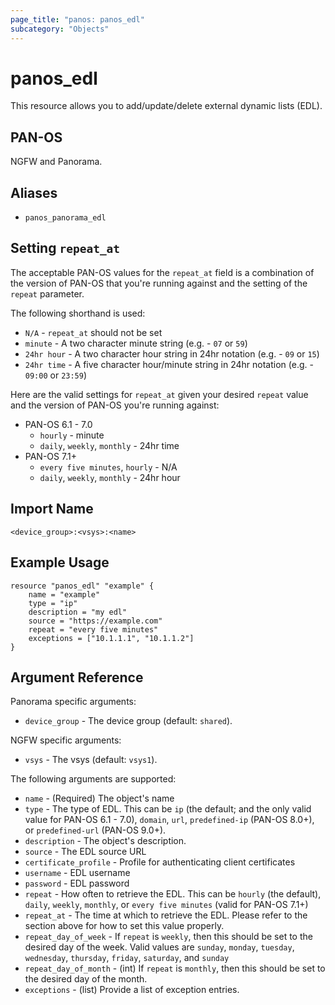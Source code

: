 ```yaml
---
page_title: "panos: panos_edl"
subcategory: "Objects"
---
```


# panos_edl

This resource allows you to add/update/delete external dynamic lists (EDL).


## PAN-OS

NGFW and Panorama.


## Aliases

* `panos_panorama_edl`


## Setting `repeat_at`

The acceptable PAN-OS values for the `repeat_at` field is a combination of
the version of PAN-OS that you're running against and the setting of the `repeat`
parameter.

The following shorthand is used:

* `N/A` - `repeat_at` should not be set
* `minute` - A two character minute string (e.g. - `07` or `59`)
* `24hr hour` - A two character hour string in 24hr notation (e.g. - `09` or `15`)
* `24hr time` - A five character hour/minute string in 24hr notation (e.g. - `09:00` or `23:59`)

Here are the valid settings for `repeat_at` given your desired `repeat` value
and the version of PAN-OS you're running against:

* PAN-OS 6.1 - 7.0
  * `hourly` - minute
  * `daily`, `weekly`, `monthly` - 24hr time
* PAN-OS 7.1+
  * `every five minutes`, `hourly` - N/A
  * `daily`, `weekly`, `monthly` - 24hr hour


## Import Name

```shell
<device_group>:<vsys>:<name>
```


## Example Usage

```hcl
resource "panos_edl" "example" {
    name = "example"
    type = "ip"
    description = "my edl"
    source = "https://example.com"
    repeat = "every five minutes"
    exceptions = ["10.1.1.1", "10.1.1.2"]
}
```

## Argument Reference

Panorama specific arguments:

* `device_group` - The device group (default: `shared`).


NGFW specific arguments:

* `vsys` - The vsys (default: `vsys1`).


The following arguments are supported:

* `name` - (Required) The object's name
* `type` - The type of EDL.  This can be `ip` (the default; and the
  only valid value for PAN-OS 6.1 - 7.0), `domain`, `url`, `predefined-ip`
  (PAN-OS 8.0+), or `predefined-url` (PAN-OS 9.0+).
* `description` - The object's description.
* `source` - The EDL source URL
* `certificate_profile` - Profile for authenticating client certificates
* `username` - EDL username
* `password` - EDL password
* `repeat` - How often to retrieve the EDL.  This can be `hourly` (the
  default), `daily`, `weekly`, `monthly`, or `every five minutes` (valid for
  PAN-OS 7.1+)
* `repeat_at` - The time at which to retrieve the EDL.  Please refer
  to the section above for how to set this value properly.
* `repeat_day_of_week` - If `repeat` is `weekly`, then this should
  be set to the desired day of the week.  Valid values are `sunday`,
  `monday`, `tuesday`, `wednesday`, `thursday`, `friday`, `saturday`, and
  `sunday`
* `repeat_day_of_month` - (int) If `repeat` is `monthly`, then this should
  be set to the desired day of the month.
* `exceptions` - (list) Provide a list of exception entries.
